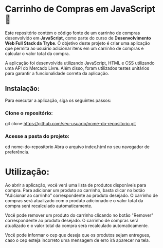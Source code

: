 <h1>Carrinho de Compras em JavaScript 🛒</h1>

Este repositório contém o código fonte de um carrinho de compras desenvolvido em <strong>JavaScript</strong>, como parte do curso de <strong>Desenvolvimento Web Full Stack da Trybe</strong>. O objetivo deste projeto é criar uma aplicação que permita ao usuário adicionar itens em um carrinho de compras e calcular o valor total da compra.

A aplicação foi desenvolvida utilizando JavaScript, HTML e CSS utilizando uma API do Mercado Livre. Além disso, foram utilizados testes unitários para garantir a funcionalidade correta da aplicação.

<h2>Instalação:</h2>

Para executar a aplicação, siga os seguintes passos:

<h3>Clone o repositório:</h3>

git clone https://github.com/seu-usuario/nome-do-repositorio.git

<h3>Acesse a pasta do projeto:</h3>

cd nome-do-repositorio
Abra o arquivo index.html no seu navegador de preferência.

<h1>Utilização:</h1>

Ao abrir a aplicação, você verá uma lista de produtos disponíveis para compra. Para adicionar um produto ao carrinho, basta clicar no botão "Adicionar ao carrinho" correspondente ao produto desejado. O carrinho de compras será atualizado com o produto adicionado e o valor total da compra será recalculado automaticamente.

Você pode remover um produto do carrinho clicando no botão "Remover" correspondente ao produto desejado. O carrinho de compras será atualizado e o valor total da compra será recalculado automaticamente.

Você pode informar o cep que deseja que os produtos sejam entregues, caso o cep esteja incorreto uma mensagem de erro irá aparecer na tela.
